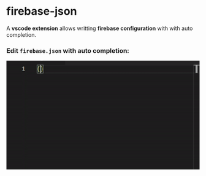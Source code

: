 # firebase-json

A **vscode extension** allows writting **firebase configuration** with with auto completion.

### Edit `firebase.json` with auto completion:

![autocompletion](demo.gif)

